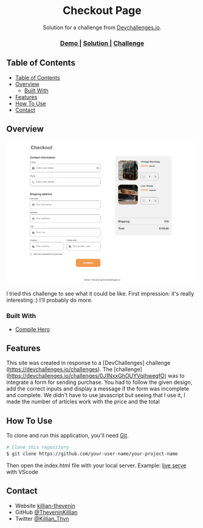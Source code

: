 <!-- Please update value in the {}  -->

<h1 align="center">Checkout Page</h1>

<div align="center">
   Solution for a challenge from  <a href="http://devchallenges.io" target="_blank">Devchallenges.io</a>.
</div>

<div align="center">
  <h3>
    <a href="https://challenges-killian.vercel.app/Checkout/index.html">
      Demo
    </a>
    <span> | </span>
    <a href="https://devchallenges.io/solutions/XM08nhb1OmnqGDyQKhEy">
      Solution
    </a>
    <span> | </span>
    <a href="https://devchallenges.io/challenges/0J1NxxGhOUYVqihwegfO">
      Challenge
    </a>
  </h3>
</div>

<!-- TABLE OF CONTENTS -->

## Table of Contents

- [Table of Contents](#table-of-contents)
- [Overview](#overview)
  - [Built With](#built-with)
- [Features](#features)
- [How To Use](#how-to-use)
- [Contact](#contact)

<!-- OVERVIEW -->

## Overview

<div align='center'>
  <img src='./public/img/screen.png' width='675'>
</div>

I tried this challenge to see what it could be like. First impression: it's really interesting :) I'll probably do more.

### Built With

- [Compile Hero](https://github.com/Wscats/compile-hero)

## Features

<!-- List the features of your application or follow the template. Don't share the figma file here :) -->

This site was created in response to a [DevChallenges] challenge (https://devchallenges.io/challenges). The [challenge] (https://devchallenges.io/challenges/0J1NxxGhOUYVqihwegfO) was to integrate a form for sending purchase.
You had to follow the given design, add the correct inputs and display a message if the form was incomplete and complete.
We didn't have to use javascript but seeing that I use it, I made the number of articles work with the price and the total

## How To Use

To clone and run this application, you'll need [Git](https://git-scm.com).

```bash
# Clone this repository
$ git clone https://github.com/your-user-name/your-project-name
```

Then open the index.html file with your local server. Example: [live serve](https://marketplace.visualstudio.com/items?itemName=ritwickdey.LiveServer) with VScode

## Contact

- Website [killian-thevenin](https://killian-thevenin.netlify.app)
- GitHub [@TheveninKillian](https://github.com/TheveninKillian)
- Twitter [@Killian_Thvn](https://twitter.com/Killian_Thvn)
